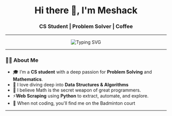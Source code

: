 <h1 align="center">Hi there 👋, I'm Meshack</h1>
<h3 align="center">CS Student | Problem Solver | Coffee </h3>

---

<p align="center">
  <img src="https://readme-typing-svg.demolab.com?font=Fira+Code&pause=1000&center=true&vCenter=true&width=450&lines=CS+Student+%F0%9F%92%BB;Problem+Solving+Enthusiast+%E2%9C%8E;Loves+Math+and+DSA+%F0%9F%92%AB;Web+Scraping+with+Python+%F0%9F%A7%A0;Fueled+by+Coffee+%E2%98%95;Badminton+Player+%F0%9F%8F%83%E2%80%8D%E2%99%82%EF%B8%8F" alt="Typing SVG" />
</p>

---

### 👨‍💻 About Me

- 🎓 I’m a **CS student** with a deep passion for **Problem Solving** and **Mathematics**.
- 🔎 I love diving deep into **Data Structures & Algorithms**
- 🧮 I believe Math is the secret weapon of great programmers.
- ⚡**Web Scraping** using **Python** to extract, automate, and explore.
- 🏸 When not coding, you'll find me on the Badminton court

---

